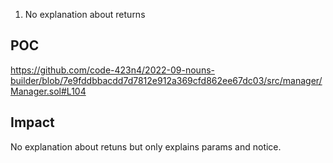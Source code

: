 1. No explanation about returns

## POC
https://github.com/code-423n4/2022-09-nouns-builder/blob/7e9fddbbacdd7d7812e912a369cfd862ee67dc03/src/manager/Manager.sol#L104

## Impact
No explanation about retuns but only explains params and notice.